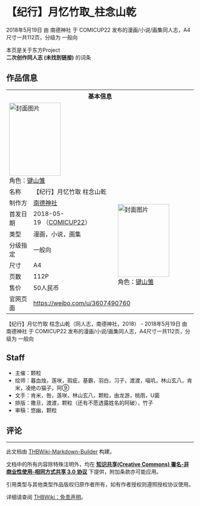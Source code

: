 # 【纪行】月忆竹取_柱念山乾

<!-- source html: G:\repos\THBWiki-Markdown-Builder\THBWikiMarkdown\Temp\main\d\d1\ns0%3A%E3%80%90%E7%BA%AA%E8%A1%8C%E3%80%91%E6%9C%88%E5%BF%86%E7%AB%B9%E5%8F%96_%E6%9F%B1%E5%BF%B5%E5%B1%B1%E4%B9%BE.html -->

2018年5月19日 由 南德神社 于 COMICUP22 发布的漫画/小说/画集同人志，A4尺寸一共112页，分级为 一般向

本页是关于东方Project  
 **二次创作同人志 (未找到链接)** 的词条

## 作品信息

<table><tbody><tr><th colspan="3">基本信息</th></tr><tr><td class="cover-artwork-mobile" colspan="2"><a href="./文件-【纪行】月忆竹取_柱念山乾封面.jpg.md" class="image" title="封面图片"><img alt="封面图片" src="https://upload.thwiki.cc/thumb/a/af/%E3%80%90%E7%BA%AA%E8%A1%8C%E3%80%91%E6%9C%88%E5%BF%86%E7%AB%B9%E5%8F%96_%E6%9F%B1%E5%BF%B5%E5%B1%B1%E4%B9%BE%E5%B0%81%E9%9D%A2.jpg/138px-%E3%80%90%E7%BA%AA%E8%A1%8C%E3%80%91%E6%9C%88%E5%BF%86%E7%AB%B9%E5%8F%96_%E6%9F%B1%E5%BF%B5%E5%B1%B1%E4%B9%BE%E5%B0%81%E9%9D%A2.jpg" decoding="async" loading="lazy" width="138" height="196" srcset="https://upload.thwiki.cc/thumb/a/af/%E3%80%90%E7%BA%AA%E8%A1%8C%E3%80%91%E6%9C%88%E5%BF%86%E7%AB%B9%E5%8F%96_%E6%9F%B1%E5%BF%B5%E5%B1%B1%E4%B9%BE%E5%B0%81%E9%9D%A2.jpg/207px-%E3%80%90%E7%BA%AA%E8%A1%8C%E3%80%91%E6%9C%88%E5%BF%86%E7%AB%B9%E5%8F%96_%E6%9F%B1%E5%BF%B5%E5%B1%B1%E4%B9%BE%E5%B0%81%E9%9D%A2.jpg 1.5x, https://upload.thwiki.cc/thumb/a/af/%E3%80%90%E7%BA%AA%E8%A1%8C%E3%80%91%E6%9C%88%E5%BF%86%E7%AB%B9%E5%8F%96_%E6%9F%B1%E5%BF%B5%E5%B1%B1%E4%B9%BE%E5%B0%81%E9%9D%A2.jpg/277px-%E3%80%90%E7%BA%AA%E8%A1%8C%E3%80%91%E6%9C%88%E5%BF%86%E7%AB%B9%E5%8F%96_%E6%9F%B1%E5%BF%B5%E5%B1%B1%E4%B9%BE%E5%B0%81%E9%9D%A2.jpg 2x" data-file-width="2126" data-file-height="3012"></a><div class="cover-char">角色：<a href="./键山雏.md" title="键山雏">键山雏</a></div></td>
</tr><tr><td class="label">名称</td><td colspan="2"> 【纪行】月忆竹取 柱念山乾 </td></tr><tr><td class="label">制作方</td><td><a href="./南德神社.md" title="南德神社">南德神社</a></td><td class="cover-artwork" rowspan="7" style="min-width:196px;"><a href="./文件-【纪行】月忆竹取_柱念山乾封面.jpg.md" class="image" title="封面图片"><img alt="封面图片" src="https://upload.thwiki.cc/thumb/a/af/%E3%80%90%E7%BA%AA%E8%A1%8C%E3%80%91%E6%9C%88%E5%BF%86%E7%AB%B9%E5%8F%96_%E6%9F%B1%E5%BF%B5%E5%B1%B1%E4%B9%BE%E5%B0%81%E9%9D%A2.jpg/138px-%E3%80%90%E7%BA%AA%E8%A1%8C%E3%80%91%E6%9C%88%E5%BF%86%E7%AB%B9%E5%8F%96_%E6%9F%B1%E5%BF%B5%E5%B1%B1%E4%B9%BE%E5%B0%81%E9%9D%A2.jpg" decoding="async" loading="lazy" width="138" height="196" srcset="https://upload.thwiki.cc/thumb/a/af/%E3%80%90%E7%BA%AA%E8%A1%8C%E3%80%91%E6%9C%88%E5%BF%86%E7%AB%B9%E5%8F%96_%E6%9F%B1%E5%BF%B5%E5%B1%B1%E4%B9%BE%E5%B0%81%E9%9D%A2.jpg/207px-%E3%80%90%E7%BA%AA%E8%A1%8C%E3%80%91%E6%9C%88%E5%BF%86%E7%AB%B9%E5%8F%96_%E6%9F%B1%E5%BF%B5%E5%B1%B1%E4%B9%BE%E5%B0%81%E9%9D%A2.jpg 1.5x, https://upload.thwiki.cc/thumb/a/af/%E3%80%90%E7%BA%AA%E8%A1%8C%E3%80%91%E6%9C%88%E5%BF%86%E7%AB%B9%E5%8F%96_%E6%9F%B1%E5%BF%B5%E5%B1%B1%E4%B9%BE%E5%B0%81%E9%9D%A2.jpg/277px-%E3%80%90%E7%BA%AA%E8%A1%8C%E3%80%91%E6%9C%88%E5%BF%86%E7%AB%B9%E5%8F%96_%E6%9F%B1%E5%BF%B5%E5%B1%B1%E4%B9%BE%E5%B0%81%E9%9D%A2.jpg 2x" data-file-width="2126" data-file-height="3012"></a><div class="cover-char">角色：<a href="./键山雏.md" title="键山雏">键山雏</a></div></td>
</tr><tr><td class="label">首发日期</td><td>2018-05-19&#160;（<a href="/展会作品列表?e=COMICUP%2322">COMICUP22</a>）</td></tr><tr><td class="label">类型</td><td>漫画，小说，画集</td></tr><tr><td class="label">分级指定</td><td>一般向</td></tr><tr><td class="label">尺寸</td><td>A4</td></tr><tr><td class="label">页数</td><td>112P</td></tr><tr><td class="label">售价</td><td>50人民币</td></tr>
<tr><td class="label">官网页面</td><td colspan="2"><a rel="nofollow" class="external free" href="https://weibo.com/u/3607490760">https://weibo.com/u/3607490760</a></td></tr></tbody></table>

【纪行】月忆竹取 柱念山乾（同人志，南德神社，2018） - 2018年5月19日 由 南德神社 于 COMICUP22 发布的漫画/小说/画集同人志，A4尺寸一共112页，分级为 一般向

## Staff
- 主催：颗粒
- 绘师：暮血烛，莲咲，瑕疵，基霸，羽白，习子，渡渡，喵叽，林山玄八，肯米，凌绝の猫子，阿⑨
- 文手：肯米，咎，莲咲，林山玄八，颗粒，由龙游，桃雨，U菌
- 排版：撒旦，渡渡，颗粒（还有不愿透露姓名的阿破），竹子
- 审稿：悠幽，颗粒


## 评论




---

此文档由 [THBWiki-Markdown-Builder](https://github.com/Delsin-Yu/THBWiki-Markdown-Builder) 构建。

文档中的所有内容除特殊注明外，均在 [**知识共享(Creative Commons) 署名-非商业性使用-相同方式共享 3.0 协议**](https://creativecommons.org/licenses/by-sa/3.0/deed.zh-hans) 下提供，附加条款亦可能应用。

引用类型与其他类型作品版权归原作者所有，如有作者授权则遵照授权协议使用。

详细请查阅 [THBWiki：免责声明](https://thbwiki.cc/THBWiki:%E5%85%8D%E8%B4%A3%E5%A3%B0%E6%98%8E)。

